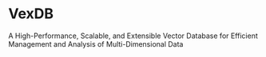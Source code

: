 # VexDB
A High-Performance, Scalable, and Extensible Vector Database for Efficient Management and Analysis of Multi-Dimensional Data

